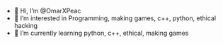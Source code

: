 - 👋 Hi, I’m @OmarXPeac
- 👀 I’m interested in Programming, making games, c++, python, ethical hacking
- 🌱 I’m currently learning python, c++, ethical, making games
